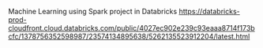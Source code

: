 Machine Learning using Spark project in Databricks
https://databricks-prod-cloudfront.cloud.databricks.com/public/4027ec902e239c93eaaa8714f173bcfc/1378756352598987/23574134895638/5262135523912204/latest.html
